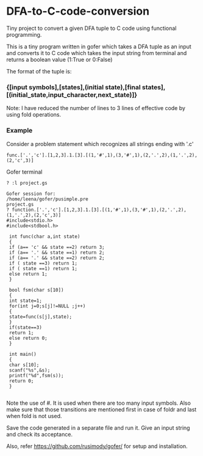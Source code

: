 # DFA-to-C-code-conversion
Tiny project to convert a given DFA tuple to C code using functional programming.

This is a tiny program written in gofer which takes a DFA tuple as an input and converts it to C code which takes the input string from terminal and returns a boolean value (1:True or 0:False)

The format of the tuple is:
### {[input symbols],[states],(initial state),[final states],[(initial_state,input_character,next_state)]}

Note: I have reduced the number of lines to 3 lines of effective code by using fold operations.

### Example
Consider a problem statement which recognizes all strings ending with '.c' 
```
func.['.','c'].[1,2,3].1.[3].[(1,'#',1),(3,'#',1),(2,'.',2),(1,'.',2),(2,'c',3)]
```
Gofer terminal
```
? :l project.gs

Gofer session for:
/home/leena/gofer/pusimple.pre
project.gs
? function.['.','c'].[1,2,3].1.[3].[(1,'#',1),(3,'#',1),(2,'.',2),(1,'.',2),(2,'c',3)]
#include<stdio.h> 
#include<stdbool.h> 
 
 int func(char a,int state) 
 {
 if (a== 'c' && state ==2) return 3;
 if (a== '.' && state ==1) return 2;
 if (a== '.' && state ==2) return 2;
 if ( state ==3) return 1;
 if ( state ==1) return 1; 
 else return 1;
 } 
 
 bool fsm(char s[10]) 
 { 
 int state=1; 
 for(int j=0;s[j]!=NULL ;j++) 
 { 
 state=func(s[j],state); 
 } 
 if(state==3) 
 return 1; 
 else return 0; 
 } 
 
 int main() 
 { 
 char s[10]; 
 scanf("%s",&s); 
 printf("%d",fsm(s)); 
 return 0; 
 }
 
 ```
Note the use of #. It is used when there are too many input symbols. Also make sure that those transitions are mentioned first in case of foldr and last when fold is not used.

Save the code generated in a separate file and run it. Give an input string and check its acceptance.

Also, refer https://github.com/rusimody/gofer/ for setup and installation.
